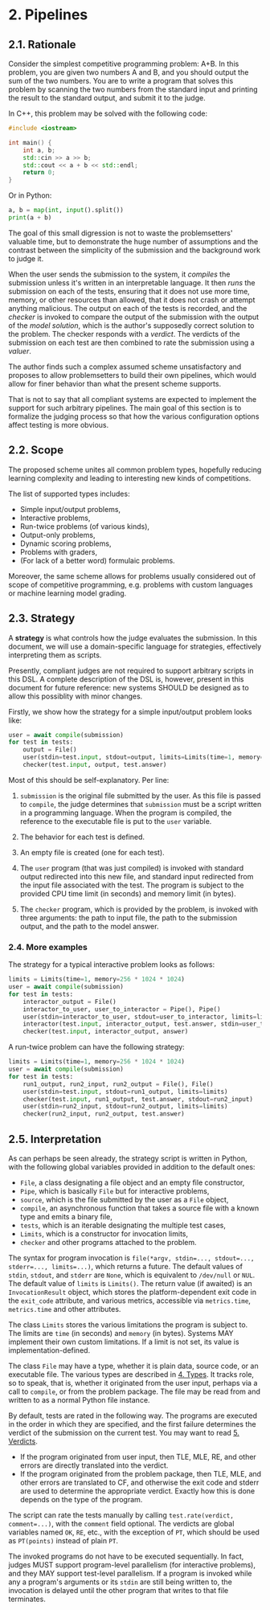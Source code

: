 # 2. Pipelines

## 2.1. Rationale

Consider the simplest competitive programming problem: A+B. In this problem, you are given two numbers A and B, and you should output the sum of the two numbers. You are to write a program that solves this problem by scanning the two numbers from the standard input and printing the result to the standard output, and submit it to the judge.

In C++, this problem may be solved with the following code:

```cpp
#include <iostream>

int main() {
    int a, b;
    std::cin >> a >> b;
    std::cout << a + b << std::endl;
    return 0;
}
```

Or in Python:

```python
a, b = map(int, input().split())
print(a + b)
```

The goal of this small digression is not to waste the problemsetters' valuable time, but to demonstrate the huge number of assumptions and the contrast between the simplicity of the submission and the background work to judge it.

When the user sends the submission to the system, it *compiles* the submission unless it's written in an interpretable language. It then *runs* the submission on each of the tests, ensuring that it does not use more time, memory, or other resources than allowed, that it does not crash or attempt anything malicious. The output on each of the tests is recorded, and the *checker* is invoked to compare the output of the submission with the output of the *model solution*, which is the author's supposedly correct solution to the problem. The checker responds with a *verdict*. The verdicts of the submission on each test are then combined to rate the submission using a *valuer*.

The author finds such a complex assumed scheme unsatisfactory and proposes to allow problemsetters to build their own pipelines, which would allow for finer behavior than what the present scheme supports.

That is not to say that all compliant systems are expected to implement the support for such arbitrary pipelines. The main goal of this section is to formalize the judging process so that how the various configuration options affect testing is more obvious.


## 2.2. Scope

The proposed scheme unites all common problem types, hopefully reducing learning complexity and leading to interesting new kinds of competitions.

The list of supported types includes:

- Simple input/output problems,
- Interactive problems,
- Run-twice problems (of various kinds),
- Output-only problems,
- Dynamic scoring problems,
- Problems with graders,
- (For lack of a better word) formulaic problems.

Moreover, the same scheme allows for problems usually considered out of scope of competitive programming, e.g. problems with custom languages or machine learning model grading.


## 2.3. Strategy

A **strategy** is what controls how the judge evaluates the submission. In this document, we will use a domain-specific language for strategies, effectively interpreting them as scripts.

Presently, compliant judges are not required to support arbitrary scripts in this DSL. A complete description of the DSL is, however, present in this document for future reference: new systems SHOULD be designed as to allow this possiblity with minor changes.

Firstly, we show how the strategy for a simple input/output problem looks like:

```python
user = await compile(submission)
for test in tests:
    output = File()
    user(stdin=test.input, stdout=output, limits=Limits(time=1, memory=256 * 1024 * 1024))
    checker(test.input, output, test.answer)
```

Most of this should be self-explanatory. Per line:

1. `submission` is the original file submitted by the user. As this file is passed to `compile`, the judge determines that `submission` must be a script written in a programming language. When the program is compiled, the reference to the executable file is put to the `user` variable.

2. The behavior for each test is defined.

3. An empty file is created (one for each test).

4. The `user` program (that was just compiled) is invoked with standard output redirected into this new file, and standard input redirected from the input file associated with the test. The program is subject to the provided CPU time limit (in seconds) and memory limit (in bytes).

5. The `checker` program, which is provided by the problem, is invoked with three arguments: the path to input file, the path to the submission output, and the path to the model answer.


### 2.4. More examples

The strategy for a typical interactive problem looks as follows:

```python
limits = Limits(time=1, memory=256 * 1024 * 1024)
user = await compile(submission)
for test in tests:
    interactor_output = File()
    interactor_to_user, user_to_interactor = Pipe(), Pipe()
    user(stdin=interactor_to_user, stdout=user_to_interactor, limits=limits)
    interactor(test.input, interactor_output, test.answer, stdin=user_to_interactor, stdout=interactor_to_user)
    checker(test.input, interactor_output, answer)
```

A run-twice problem can have the following strategy:

```python
limits = Limits(time=1, memory=256 * 1024 * 1024)
user = await compile(submission)
for test in tests:
    run1_output, run2_input, run2_output = File(), File()
    user(stdin=test.input, stdout=run1_output, limits=limits)
    checker(test.input, run1_output, test.answer, stdout=run2_input)
    user(stdin=run2_input, stdout=run2_output, limits=limits)
    checker(run2_input, run2_output, test.answer)
```


## 2.5. Interpretation

As can perhaps be seen already, the strategy script is written in Python, with the following global variables provided in addition to the default ones:

- `File`, a class designating a file object and an empty file constructor,
- `Pipe`, which is basically `File` but for interactive problems,
- `source`, which is the file submitted by the user as a `File` object,
- `compile`, an asynchronous function that takes a source file with a known type and emits a binary file,
- `tests`, which is an iterable designating the multiple test cases,
- `Limits`, which is a constructor for invocation limits,
- `checker` and other programs attached to the problem.

The syntax for program invocation is `file(*argv, stdin=..., stdout=..., stderr=..., limits=...)`, which returns a future. The default values of `stdin`, `stdout`, and `stderr` are `None`, which is equivalent to `/dev/null` or `NUL`. The default value of `limits` is `Limits()`. The return value (if awaited) is an `InvocationResult` object, which stores the platform-dependent exit code in the `exit_code` attribute, and various metrics, accessible via `metrics.time`, `metrics.time` and other attributes.

The class `Limits` stores the various limitations the program is subject to. The limits are `time` (in seconds) and `memory` (in bytes). Systems MAY implement their own custom limitations. If a limit is not set, its value is implementation-defined.

The class `File` may have a type, whether it is plain data, source code, or an executable file. The various types are described in [4. Types](04-types.md). It tracks role, so to speak, that is, whether it originated from the user input, perhaps via a call to `compile`, or from the problem package. The file may be read from and written to as a normal Python file instance.

By default, tests are rated in the following way. The programs are executed in the order in which they are specified, and the first failure determines the verdict of the submission on the current test. You may want to read [5. Verdicts](05-verdicts.md).

- If the program originated from user input, then TLE, MLE, RE, and other errors are directly translated into the verdict.
- If the program originated from the problem package, then TLE, MLE, and other errors are translated to CF, and otherwise the exit code and stderr are used to determine the appropriate verdict. Exactly how this is done depends on the type of the program.

The script can rate the tests manually by calling `test.rate(verdict, comment=...)`, with the `comment` field optional. The verdicts are global variables named `OK`, `RE`, etc., with the exception of `PT`, which should be used as `PT(points)` instead of plain `PT`.

The invoked programs do not have to be executed sequentially. In fact, judges MUST support program-level parallelism (for interactive problems), and they MAY support test-level parallelism. If a program is invoked while any a program's arguments or its `stdin` are still being written to, the invocation is delayed until the other program that writes to that file terminates.
